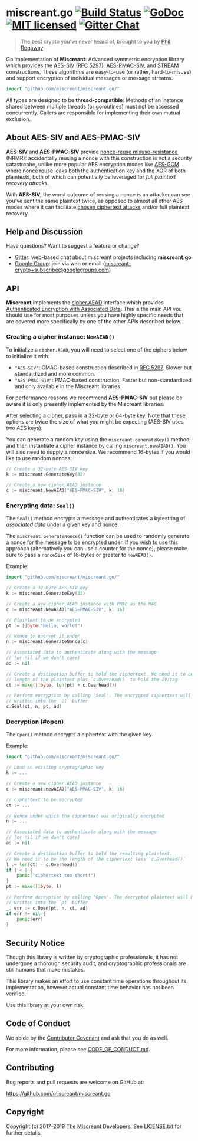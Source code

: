 # miscreant.go [![Build Status][build-shield]][build-link] [![GoDoc][godoc-shield]][godoc-link] [![MIT licensed][license-shield]][license-link] [![Gitter Chat][gitter-image]][gitter-link]

> The best crypto you've never heard of, brought to you by [Phil Rogaway]

Go implementation of **Miscreant**: Advanced symmetric encryption library
which provides the [AES-SIV] ([RFC 5297]), [AES-PMAC-SIV], and [STREAM]
constructions. These algorithms are easy-to-use (or rather, hard-to-misuse)
and support encryption of individual messages or message streams.

```go
import "github.com/miscreant/miscreant.go/"
```

All types are designed to be **thread-compatible**: Methods of an instance shared between
multiple threads (or goroutines) must not be accessed concurrently. Callers are responsible for
implementing their own mutual exclusion.

## About AES-SIV and AES-PMAC-SIV

**AES-SIV** and **AES-PMAC-SIV** provide [nonce-reuse misuse-resistance] (NRMR):
accidentally reusing a nonce with this construction is not a security
catastrophe, unlike more popular AES encryption modes like [AES-GCM] where
nonce reuse leaks both the authentication key and the XOR of both plaintexts,
both of which can potentially be leveraged for *full plaintext recovery attacks*.

With **AES-SIV**, the worst outcome of reusing a nonce is an attacker
can see you've sent the same plaintext twice, as opposed to almost all other
AES modes where it can facilitate [chosen ciphertext attacks] and/or
full plaintext recovery.

## Help and Discussion

Have questions? Want to suggest a feature or change?

- [Gitter]: web-based chat about miscreant projects including **miscreant.go**
- [Google Group]: join via web or email ([miscreant-crypto+subscribe@googlegroups.com])

## API

**Miscreant** implements the [cipher.AEAD] interface which provides [Authenticated Encryption with Associated Data]. This is the main API you should use for most purposes unless you have highly specific needs that are
covered more specifically by one of the other APIs described below.

### Creating a cipher instance: `NewAEAD()`

To initialize a `cipher.AEAD`, you will need to select one of the ciphers below to initialize it with:

- `"AES-SIV"`: CMAC-based construction described in [RFC 5297]. Slower but standardized and more common.
- `"AES-PMAC-SIV"`: PMAC-based construction. Faster but non-standardized and only available in the Miscreant libraries.

For performance reasons we recommend **AES-PMAC-SIV** but please be aware it is only presently implemented by the Miscreant libraries.

After selecting a cipher, pass in a 32-byte or 64-byte key. Note that these options are twice the size of what you might be expecting (AES-SIV uses two AES keys).

You can generate a random key using the `miscreant.generateKey()` method, and then instantiate a cipher instance by calling `miscreant.newAEAD()`. You will also need to supply a nonce size. We recommend 16-bytes if you would like to use random nonces:

```go
// Create a 32-byte AES-SIV key
k := miscreant.GenerateKey(32)

// Create a new cipher.AEAD instance
c := miscreant.NewAEAD("AES-PMAC-SIV", k, 16)
```

### Encrypting data: `Seal()`

The `Seal()` method encrypts a message and authenticates a bytestring of
*associated data* under a given key and nonce.

The `miscreant.GenerateNonce()` function can be used to randomly generate a
nonce for the message to be encrypted under. If you wish to use this approach
(alternatively you can use a counter for the nonce), please make sure to pass
a `nonceSize` of 16-bytes or greater to `newAEAD()`.

Example:

```go
import "github.com/miscreant/miscreant.go/"

// Create a 32-byte AES-SIV key
k := miscreant.GenerateKey(32)

// Create a new cipher.AEAD instance with PMAC as the MAC
c := miscreant.NewAEAD("AES-PMAC-SIV", k, 16)

// Plaintext to be encrypted
pt := []byte("Hello, world!")

// Nonce to encrypt it under
n := miscreant.GenerateNonce(c)

// Associated data to authenticate along with the message
// (or nil if we don't care)
ad := nil

// Create a destination buffer to hold the ciphertext. We need it to be the
// length of the plaintext plus `c.Overhead()` to hold the IV/tag
ct := make([]byte, len(pt) + c.Overhead())

// Perform encryption by calling 'Seal'. The encrypted ciphertext will be
// written into the `ct` buffer
c.Seal(ct, n, pt, ad)
```

### Decryption (#open)

The `Open()` method decrypts a ciphertext with the given key.

Example:

```go
import "github.com/miscreant/miscreant.go/"

// Load an existing cryptographic key
k := ...

// Create a new cipher.AEAD instance
c := miscreant.newAEAD("AES-PMAC-SIV", k, 16)

// Ciphertext to be decrypted
ct := ...

// Nonce under which the ciphertext was originally encrypted
n := ...

// Associated data to authenticate along with the message
// (or nil if we don't care)
ad := nil

// Create a destination buffer to hold the resulting plaintext.
// We need it to be the length of the ciphertext less `c.Overhead()`
l := len(ct) - c.Overhead()
if l < 0 {
    panic("ciphertext too short!")
}
pt := make([]byte, l)

// Perform decryption by calling 'Open'. The decrypted plaintext will be
// written into the `pt` buffer
_, err := c.Open(pt, n, ct, ad)
if err != nil {
    panic(err)
}
```

## Security Notice

Though this library is written by cryptographic professionals, it has not
undergone a thorough security audit, and cryptographic professionals are still
humans that make mistakes.

This library makes an effort to use constant time operations throughout its
implementation, however actual constant time behavior has not been verified.

Use this library at your own risk.

## Code of Conduct

We abide by the [Contributor Covenant][cc] and ask that you do as well.

For more information, please see [CODE_OF_CONDUCT.md].

## Contributing

Bug reports and pull requests are welcome on GitHub at:

<https://github.com/miscreant/miscreant.go>

## Copyright

Copyright (c) 2017-2019 [The Miscreant Developers][AUTHORS].
See [LICENSE.txt] for further details.

[//]: # (badges)

[build-shield]: https://travis-ci.org/miscreant/miscreant.go.svg?branch=develop
[build-link]: https://travis-ci.org/miscreant/miscreant.go/
[godoc-shield]: https://godoc.org/github.com/miscreant/miscreant.go?status.svg
[godoc-link]: https://godoc.org/github.com/miscreant/miscreant.go/
[license-shield]: https://img.shields.io/badge/license-MIT-blue.svg
[license-link]: https://github.com/miscreant/miscreant.go/blob/develop/LICENSE.txt
[gitter-image]: https://badges.gitter.im/badge.svg
[gitter-link]: https://gitter.im/miscreant/Lobby

[//]: # (general links)

[Phil Rogaway]: https://en.wikipedia.org/wiki/Phillip_Rogaway
[AES-SIV]: https://github.com/miscreant/meta/wiki/AES-SIV
[RFC 5297]: https://tools.ietf.org/html/rfc5297
[AES-PMAC-SIV]: https://github.com/miscreant/meta/wiki/AES-PMAC-SIV
[STREAM]: https://github.com/miscreant/meta/wiki/STREAM
[nonce-reuse misuse-resistance]: https://github.com/miscreant/meta/wiki/Nonce-Reuse-Misuse-Resistance
[AES-GCM]: https://en.wikipedia.org/wiki/Galois/Counter_Mode
[chosen ciphertext attacks]: https://en.wikipedia.org/wiki/Chosen-ciphertext_attack
[Documentation]: https://github.com/miscreant/meta/wiki/Go-Documentation
[Gitter]: https://gitter.im/miscreant/Lobby
[Google Group]: https://groups.google.com/forum/#!forum/miscreant-crypto
[miscreant-crypto+subscribe@googlegroups.com]: mailto:miscreant-crypto+subscribe@googlegroups.com?subject=subscribe
[cc]: https://contributor-covenant.org
[CODE_OF_CONDUCT.md]: https://github.com/miscreant/miscreant.go/blob/develop/CODE_OF_CONDUCT.md
[AUTHORS]: https://github.com/miscreant/miscreant.go/blob/develop/AUTHORS.md
[LICENSE.txt]: https://github.com/miscreant/miscreant.go/blob/develop/LICENSE.txt
[cipher.AEAD]: https://golang.org/pkg/crypto/cipher/#AEAD
[Authenticated Encryption with Associated Data]: https://en.wikipedia.org/wiki/Authenticated_encryption
